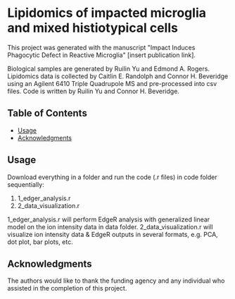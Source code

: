 # Lipidomics of impacted microglia and mixed histiotypical cells

This project was generated with the manuscript "Impact Induces Phagocytic Defect in Reactive Microglia" [insert publication link].

Biological samples are generated by Ruilin Yu and Edmond A. Rogers.
Lipidomics data is collected by Caitlin E. Randolph and Connor H. Beveridge using an Agilent 6410 Triple Quadrupole MS and pre-processed into csv files. 
Code is written by Ruilin Yu and Connor H. Beveridge.

## Table of Contents

- [Usage](#usage)
- [Acknowledgments](#acknowledgments)

## Usage

Download everything in a folder and run the code (.r files) in code folder sequentially:

1. 1_edger_analysis.r
2. 2_data_visualization.r

1_edger_analysis.r will perform EdgeR analysis with generalized linear model on the ion intensity data in data folder.
2_data_visualization.r will visualize ion intensity data & EdgeR outputs in several formats, e.g. PCA, dot plot, bar plots, etc.

## Acknowledgments

The authors would like to thank the funding agency and any individual who assisted in the completion of this project. 
